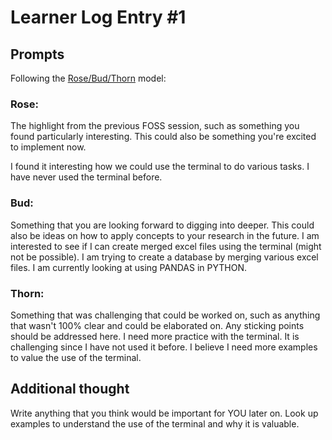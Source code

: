 # Learner Log Entry #1 

## Prompts
Following the [Rose/Bud/Thorn](https://www.panoramaed.com/blog/rose-bud-thorn-activity-and-worksheet#:~:text=%22Rose%2C%20Bud%2C%20Thorn%22%20is%20a%20mindful%20design%2D,day%2C%20week%2C%20or%20month.) model:

### Rose:
The highlight from the previous FOSS session, such as something you found particularly interesting. This could also be something you're excited to implement now.

I found it interesting how we could use the terminal to do various tasks. I have never used the terminal before. 
### Bud: 
Something that you are looking forward to digging into deeper. This could also be ideas on how to apply concepts to your research in the future. 
I am interested to see if I can create merged excel files using the terminal (might not be possible). I am trying to create a database by merging various excel files. I am currently looking at using PANDAS in PYTHON.

### Thorn: 
Something that was challenging that could be worked on, such as anything that wasn't 100% clear and could be elaborated on. Any sticking points should be addressed here. 
I need more practice with the terminal. It is challenging since I have not used it before. I believe I need more examples to value the use of the terminal.

## Additional thought
Write anything that you think would be important for YOU later on.
Look up examples to understand the use of the terminal and why it is valuable.
